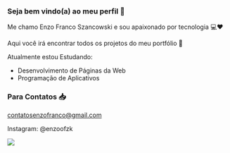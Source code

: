 ### Seja bem vindo(a) ao meu perfil 👋

Me chamo Enzo Franco Szancowski e sou apaixonado por tecnologia 💻❤

Aqui você irá encontrar todos os projetos do meu portfólio 📸

Atualmente estou Estudando:
- Desenvolvimento de Páginas da Web
- Programação de Aplicativos

###   Para Contatos 📥
contatosenzofranco@gmail.com

Instagram: @enzoofzk

![](https://media.tenor.com/1D5S8Qcl668AAAAM/thumbs-up-conspiracy.gif)
